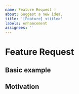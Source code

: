 ```yaml
---
name: Feature Request 💡
about: Suggest a new idea.
title: '[Feature] <title>'
labels: enhancement
assignees: ''
---
```


<!--
  To make it easier for us to help you — please follow the suggested format below.

  Before opening a new issue, please search existing issues.
-->

# Feature Request

<!--
Brief explanation of the feature you have in mind.
-->

## Basic example

<!--
If you want you can include a basic code example. Omit this section if it's not
applicable.
-->

## Motivation

<!--
Why are you suggesting this? What is the use case for it and what is the
expected outcome?
-->
